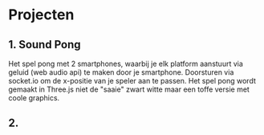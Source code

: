 # Projecten

## 1. Sound Pong

Het spel pong met 2 smartphones, waarbij je elk platform aanstuurt via geluid (web audio api) te maken door je smartphone. Doorsturen via socket.io om de x-positie van je speler aan te passen. Het spel pong wordt gemaakt in Three.js niet de "saaie" zwart witte maar een toffe versie met coole graphics.

## 2. 
